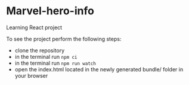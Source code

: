 # Marvel-hero-info
Learning React project

To see the project perform the following steps:
- clone the repository
- in the terminal run `npm ci`
- in the terminal run `npm run watch`
- open the index.html located in the newly generated bundle/ folder in your browser